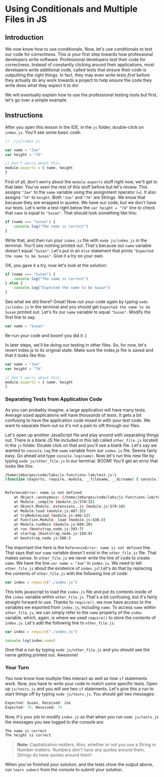 # Using Conditionals and Multiple Files in JS

## Introduction

We now know how to use conditionals. Now, let's use conditionals to test our
code for correctness. This is your first step towards how professional
developers write software. Professional developers test their code for
correctness. Instead of constantly clicking around their applications, most
developers write additional code, called tests that ensure their code is
outputting the right things. In fact, they may even write tests _first_ before
they actually do any work towards a project to help ensure the code they write
does what they expect it to do!

We will eventually explain how to use the professional testing tools but first,
let's go over a simple example.

## Instructions

After you open this lesson in the IDE, in the `js` folder, double-click on
`index.js`. You'll see some basic code:

```javascript
// ./js/index.js

var name = "Joe"
var height = "74"

// Don't worry about this
module.exports = { name, height
}
```

First of all, don't worry about the `module.exports` stuff right now, we'll get
to that later. You've seen the rest of this stuff before but let's review. This
assigns `"Joe"` to the `name` variable using the assignment operator (`=`). It
also assigns `"74"` to `height`. Both `"Joe"` and `"74"` are Strings. We know
that because they are wrapped in quotes. We have our code, but we don't have our
tests. Let's write a test right below the `var height = "74"` line to check that
`name` is equal to `"Susan"`. That should look something like this:

```javascript
if (name === "Susan") {
    console.log("The name is correct")
}
```

Write that, and then run your `index.js` file with `node js/index.js` in the
terminal. You'll see nothing printed out. That's because our `name` variable
doesn't equal `"Susan"`. Let's put in an `else` statement that prints `"Expected
the name to be Susan"`. Give it a try on your own.

OK, you gave it a try, now let's look at the solution:

```javascript
if (name === "Susan") {
    console.log("The name is correct")
} else {
    console.log("Expected the name to be Susan")
}
```

See what we did there? Great! Now run your code again by typing
`node js/index.js` in the terminal and you should get
`Expected the name to be Susan` printed out. Let's fix our `name` variable to
equal `"Susan"`. Modify the first line to say:

```javascript
var name = "Susan"
```

Re-run your code and boom! you did it :)

In later steps, we'll be doing our testing in other files. So, for now, let's
revert index.js to its original state. Make sure the index.js file is saved and
that it looks like this:

```javascript
var name = "Joe"
var height = "74"

// Don't worry about this
module.exports = { name, height
}
```

### Separating Tests from Application Code

As you can probably imagine, a large application will have many tests. Average
sized applications will have _thousands_ of tests. It gets a bit confusing to have
the application code mixed in with your test code. We want to separate them out
so it's not a pain to sift through our files.

Let's open up another JavaScript file and play around with separating things
out. There is a blank JS file included in this lab called `other_file.js`
located in the `js` folder. Double click on that and you'll see a blank file.
Let's say we wanted to `console.log` the `name` variable from our `index.js`
file. Seems fairly easy. Go ahead and type `console.log(name)`. Now let's run
this new file by typing `node js/other_file.js` in our terminal. BOOM! You'll get
an error that looks like this:

```bash
/home/jmburges/code/labs/js-functions-lab/test.js:1
(function (exports, require, module, __filename, __dirname) { console.log(name)
                                                                          ^

ReferenceError: name is not defined
    at Object.<anonymous> (/home/jmburges/code/labs/js-functions-lab/test.js:1:75)
    at Module._compile (module.js:570:32)
    at Object.Module._extensions..js (module.js:579:10)
    at Module.load (module.js:487:32)
    at tryModuleLoad (module.js:446:12)
    at Function.Module._load (module.js:438:3)
    at Module.runMain (module.js:604:10)
    at run (bootstrap_node.js:393:7)
    at startup (bootstrap_node.js:150:9)
    at bootstrap_node.js:508:3
```

The important line here is the `ReferenceError: name is not defined` line. That
says that our `name` variable doesn't exist in the `other_file.js` file. That
makes sense. In `other_file.js` we never write the line of code to create
`name`. We have the line `var name = "Joe"` in `index.js`. We need to tell
`other_file.js` about the existence of `index.js`! Let's do that by replacing
the contents of `other_file.js` with the following line of code:

```javascript
var index = require("./index.js")
```

This tells javascript to load the `index.js` file and put its contents inside of
the `index` variable within `other_file.js`. That's a bit confusing, but it's
fairly straight forward to use. Thanks to `require()`, we now have access to the
variables we exported from `index.js`, including `name`. To access `name` within
`other_file.js`, we can simply refer to the `name` property of the `index`
variable, which, again, is where we used `require()` to store the contents of
`index.js`. Let's add the following line to `other_file.js`:

```javascript
var index = require("./index.js")

console.log(index.name)
```

Give that a run by typing `node js/other_file.js` and you should see the name
getting printed out. Awesome!

### Your Turn

You now know how multiple files interact as well as how `if` statements work.
Now, you have to write your code to match some specific tests. Open up
`js/tests.js` and you will see two `if` statements. Let's give this a run to
start things off by typing `node js/tests.js`. You should get two messages:

```javascript
Expected: Susan, Received: Joe
Expected: 70, Received: 74
```

Now, it's your job to modify `index.js` so that when you run `node js/tests.js`
the messages you see logged to the console are:

```javascript
The name is correct
The height is correct
```

> **Note:** Capitalization _matters_. Also, whether or not you use a String or
> Number _matters_. Numbers don't have any quotes around them, Strings do have
> quotes around them!

When you've finished your solution, and the tests show the output above, run
`learn submit` from the console to submit your solution.
